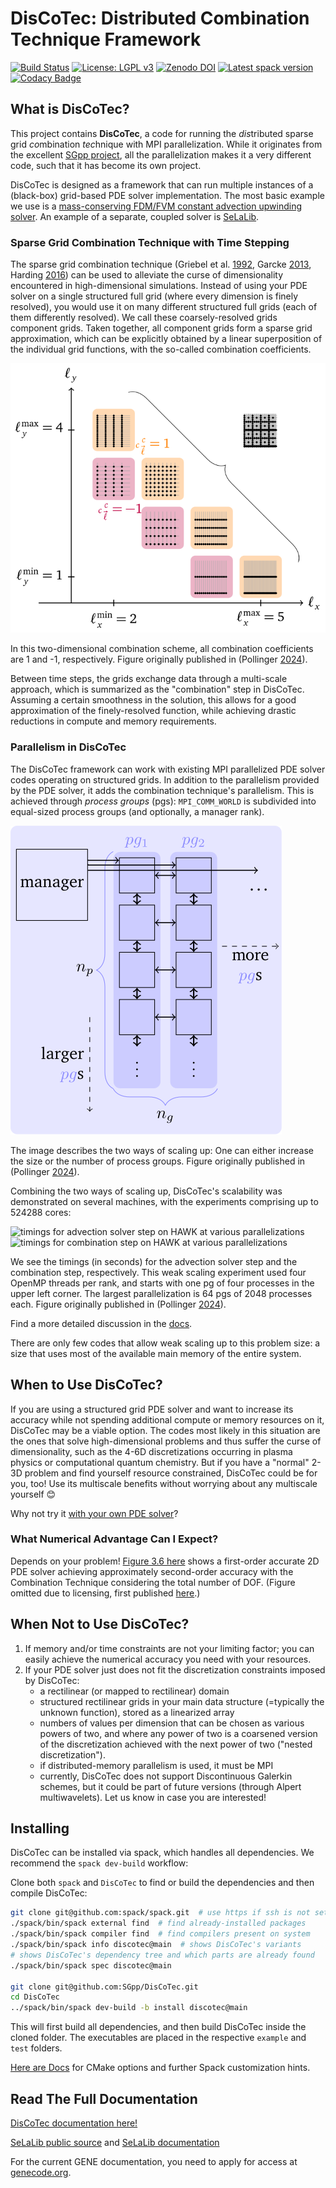 # DisCoTec: Distributed Combination Technique Framework

[![Build Status](https://jenkins-sim.informatik.uni-stuttgart.de/buildStatus/icon?job=DisCoTec%2Fmain)](https://jenkins-sim.informatik.uni-stuttgart.de/job/DisCoTec/job/main/)
[![License: LGPL v3](https://img.shields.io/badge/License-LGPL_v3-blue.svg)](https://www.gnu.org/licenses/lgpl-3.0)
[![Zenodo DOI](https://zenodo.org/badge/226341053.svg)](https://zenodo.org/badge/latestdoi/226341053)
[![Latest spack version](https://img.shields.io/spack/v/discotec)](https://packages.spack.io/package.html?name=discotec)
[![Codacy Badge](https://app.codacy.com/project/badge/Grade/cac5bc0841784657b2bb75ea46e7cf01)](https://app.codacy.com/gh/SGpp/DisCoTec/dashboard)

## What is DisCoTec?

This project contains **DisCoTec**, a code for running the *dis*tributed sparse
grid *co*mbination *tec*hnique with MPI parallelization.
While it originates from the excellent
[SGpp project](https://github.com/SGpp/SGpp), all the parallelization makes it a
very different code, such that it has become its own project.

DisCoTec is designed as a framework that can run multiple instances of a
(black-box) grid-based PDE solver implementation.
The most basic example we use is a [mass-conserving FDM/FVM constant advection
upwinding solver](/examples/distributed_advection/).
An example of a separate, coupled solver is [SeLaLib](/examples/selalib_distributed/).

### Sparse Grid Combination Technique with Time Stepping

The sparse grid combination technique (Griebel et al.
[1992](https://ins.uni-bonn.de/media/public/publication-media/griesiam.ps.gz),
Garcke [2013](https://link.springer.com/chapter/10.1007/978-3-642-31703-3_3),
Harding [2016](https://link.springer.com/chapter/10.1007/978-3-319-28262-6_4))
can be used to alleviate the curse of dimensionality encountered in
high-dimensional simulations.
Instead of using your PDE solver on a single structured full grid (where every
dimension is finely resolved), you would use it on many different structured
full grids (each of them differently resolved).
We call these coarsely-resolved grids component grids.
Taken together, all component grids form a sparse grid approximation, which can
be explicitly obtained by a linear superposition of the individual grid
functions, with the so-called combination coefficients.

![schematic of a combination scheme in 2D](gfx/combischeme-2d.svg)

In this two-dimensional combination scheme, all combination coefficients are 1
and -1, respectively.
Figure originally published in (Pollinger [2024](https://elib.uni-stuttgart.de/handle/11682/14229)).

Between time steps, the grids exchange data through a multi-scale approach,
which is summarized as the "combination" step in DisCoTec.
Assuming a certain smoothness in the solution, this allows for a good
approximation of the finely-resolved function, while achieving drastic
reductions in compute and memory requirements.

### Parallelism in DisCoTec

The DisCoTec framework can work with existing MPI parallelized PDE solver codes
operating on structured grids.
In addition to the parallelism provided by the PDE solver, it adds the combination
technique's parallelism.
This is achieved through *process groups* (pgs):
`MPI_COMM_WORLD` is subdivided into equal-sized process groups
(and optionally, a manager rank).

![schematic of MPI ranks in DisCoTec](gfx/discotec-ranks.svg)

The image describes the two ways of scaling up:
One can either increase the size or the number of process groups.
Figure originally published in (Pollinger [2024](https://elib.uni-stuttgart.de/handle/11682/14229)).

Combining the two ways of scaling up, DisCoTec's scalability was demonstrated on
several machines, with the experiments comprising up to 524288 cores:

![timings for advection solver step on HAWK at various
parallelizations](gfx/times-solver-on-hawk.svg)![timings for combination step on
HAWK at various parallelizations](gfx/times-combination-on-hawk.svg)

We see the timings (in seconds) for the advection solver step and the
combination step, respectively.
This weak scaling experiment used four OpenMP threads per rank, and starts with
one pg of four processes in the upper left corner.
The largest parallelization is 64 pgs of 2048 processes each.
Figure originally published in (Pollinger [2024](https://elib.uni-stuttgart.de/handle/11682/14229)).

Find a more detailed discussion in the [docs](https://discotec.readthedocs.io/en/latest/parallelism.html).

There are only few codes that allow weak scaling up to this problem size:
a size that uses most of the available main memory of the entire system.

## When to Use DisCoTec?

If you are using a structured grid PDE solver and want to increase its
accuracy while not spending additional compute or memory resources on it,
DisCoTec may be a viable option.
The codes most likely in this situation are the ones that solve
high-dimensional problems and thus suffer the curse of dimensionality,
such as the 4-6D discretizations occurring in plasma physics or
computational quantum chemistry.
But if you have a "normal" 2-3D problem and find yourself
resource constrained, DisCoTec could be for you, too!
Use its multiscale benefits without worrying about any
multiscale yourself 😊

Why not try it [with your own PDE solver](https://discotec.readthedocs.io/en/latest/simple_tutorial.html)?

### What Numerical Advantage Can I Expect?

Depends on your problem!
[Figure 3.6 here](http://elib.uni-stuttgart.de/handle/11682/14229)
shows a first-order accurate 2D PDE solver achieving
approximately second-order accuracy with the Combination Technique considering
the total number of DOF.
(Figure omitted due to licensing, first published
[here](https://www.sciencedirect.com/science/article/pii/S0021999123004333).)

## When Not to Use DisCoTec?

1. If memory and/or time constraints are not your limiting factor; you can easily
   achieve the numerical accuracy you need with your resources.
2. If your PDE solver just does not fit the discretization constraints
   imposed by DisCoTec:
   - a rectilinear (or mapped to rectilinear) domain
   - structured rectilinear grids in your main data structure (=typically the
     unknown function), stored as a linearized array
   - numbers of values per dimension that can be chosen as various powers of two,
     and where any power of two is a coarsened version of the discretization achieved
     with the next power of two ("nested discretization").
   - if distributed-memory parallelism is used, it must be MPI
   - currently, DisCoTec does not support Discontinuous Galerkin schemes,
     but it could be part of future versions (through Alpert multiwavelets).
     Let us know in case you are interested!

## Installing

DisCoTec can be installed via spack, which handles all dependencies.
We recommend the `spack dev-build` workflow:

Clone both `spack` and `DisCoTec` to find or build the dependencies and then
compile DisCoTec:

```bash
git clone git@github.com:spack/spack.git  # use https if ssh is not set up on github
./spack/bin/spack external find  # find already-installed packages
./spack/bin/spack compiler find  # find compilers present on system
./spack/bin/spack info discotec@main  # shows DisCoTec's variants
# shows DisCoTec's dependency tree and which parts are already found
./spack/bin/spack spec discotec@main

git clone git@github.com:SGpp/DisCoTec.git
cd DisCoTec
../spack/bin/spack dev-build -b install discotec@main
```

This will first build all dependencies, and then build DisCoTec inside the
cloned folder.
The executables are placed in the respective `example` and `test` folders.

[Here are Docs](https://discotec.readthedocs.io/en/latest/getting_started.html#installation-with-spack)
for CMake options and further Spack customization hints.

## Read The Full Documentation

[DisCoTec documentation here!](https://discotec.readthedocs.io/en/latest/)

[SeLaLib public source](https://github.com/selalib/selalib) and [SeLaLib documentation](https://selalib.github.io/selalib.html)

For the current GENE documentation, you need to apply for access at [genecode.org](https://genecode.org/).
